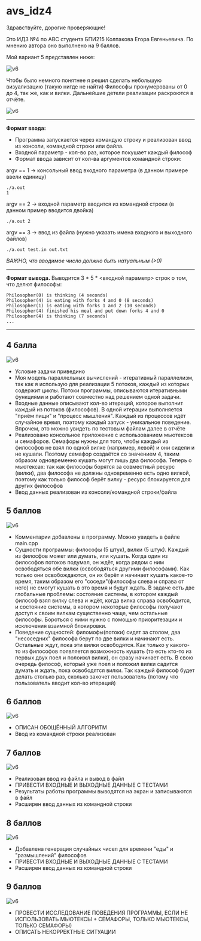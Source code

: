 # avs_idz4
Здравствуйте, дорогие проверяющие! 

Это ИДЗ №4 по АВС студента БПИ215 Колпакова Егора Евгеньевича. По мнению автора оно выполнено на 9 баллов.

Мой вариант 5 представлен ниже:

![v6](https://github.com/kolpakovee/avs_idz4/blob/main/images/task.png)

Чтобы было немного понятнее я решил сделать небольшую визуализацию (такую нигде не найти)
Философы пронумерованы от 0 до 4, так же, как и вилки. Дальнейшие детели реализации раскроются в отчёте.

![v6](https://github.com/kolpakovee/avs_idz4/blob/main/images/picture.png)

---
**Формат ввода:**
- Программа запускается через командую строку и реализован ввод из консоли, командной строки или файла.
- Входной параметр - кол-во раз, которое покушает каждый философ
- Формат ввода зависит от кол-ва аргументов командной строки:

argv == 1 -> консольный ввод входного параметра (в данном примере ввели единицу)
```
./a.out
1
```
argv == 2 -> входной параметр вводится из командной строки (в данном пример вводится двойка)
```
./a.out 2
```
argv == 3 -> ввод из файла (нужно указать имена входного и выходного файлов)
```
./a.out test.in out.txt
```

*ВАЖНО, что вводимое число должно быть натуальным (>0)*

---
**Формат вывода.**
Выводится 3 * 5 * <входной параметр> строк о том, что делют философы:
```
Philosopher(0) is thinking (4 seconds)
Philosopher(4) is eating with forks 4 and 0 (8 seconds)
Philosopher(1) is eating with forks 1 and 2 (10 seconds)
Philosopher(4) finished his meal and put down forks 4 and 0
Philosopher(4) is thinking (7 seconds)
...
```
---
## 4 балла
![v6](https://github.com/kolpakovee/avs_idz4/blob/main/images/4.png)
- Условие задачи приведино
- Моя модель параллельных вычислений - итеративный параллелизм, так как я использую для реализации 5 потоков, каждый из которых содержит циклы. Потоки программы, описываются итеративными функциями и работают совместно над решением одной задачи. 
- Входные данные описывают кол-во итераций, которое выполнит каждый из потоков (философов). В одной итерации выполняется "приём пищи" и "процесс мышления".  Каждый из процессов идёт случайное время, поэтому каждый запуск - уникальное поведение. Впрочем, это можно увидеть по тестовым файлам далее в отчёте
- Реализовано консольное приложение с использованием мьютексов и семафоров. Семафоры нужны для того, чтобы каждый из философов не взял по одной вилке (например, левой) и они сидели и не кушали. Поэтому семафор создаётся со значением 4, таким образом одновременно кушать могут лишь два философа. Теперь о мьютексах: так как философы борятся за совместный ресурс (вилки), два философа не должны одновременно есть одно вилкой, поэтому как только философ берёт вилку - ресурс блокируется для других философов
- Ввод данных реализован из консоли/командной строки/файла
## 5 баллов
![v6](https://github.com/kolpakovee/avs_idz4/blob/main/images/5.png)
- Комментарии добавлены в программу. Можно увидеть в файле main.cpp
- Сущности программы: философы (5 штук), вилки (5 штук). Каждый из филосфов может или думать, или кушать. Когда один из философов потоков подумал, он ждёт, когда рядом с ним освободяться обе вилки (освободяться другими философами). Как только они освобождаются, он их берёт и начинает кушать какое-то время, таким образом его "соседи"(философы слева и справа от него) не смогут кушать в это время и будут ждать. В задаче есть две глобальные проблемы: состояние системы, в котором каждый философ взял вилку слева и ждёт, когда вилка справа освободится, и состояние системы, в котором некоторые философы получают доступ к своим вилкам существенно чаще, чем остальные философы. Бороться с ними нужно с помощью приоритезации и исключения взаимной блокировки. 
- Поведение сущностей: филомофы(потоки) сидят за столом, два "несоседних" философа берут по две вилки и начинают есть. Остальные ждут, пока эти вилки освободятся. Как только у какого-то из философов появляется возможность кушать (то есть кто-то из первых двух поел и полоижл вилки), он сразу начинает есть. В свою очередь философ, который уже поел и положил вилки садится думать и ждать, пока освободятся вилки. Так каждый философ будет делать столько раз, сколько захочет пользователь (потому что пользователь вводит кол-во итераций)
## 6 баллов
![v6](https://github.com/kolpakovee/avs_idz4/blob/main/images/6.png)
- ОПИСАН ОБОЩЁННЫЙ АЛГОРИТМ
- Ввод из командной строки реализован
## 7 баллов
![v6](https://github.com/kolpakovee/avs_idz4/blob/main/images/7.png)
- Реализован ввод из файла и вывод в файл
- ПРИВЕСТИ ВХОДНЫЕ И ВЫХОДНЫЕ ДАННЫЕ С ТЕСТАМИ
- Результаты работы программы выводятся на экран и записываются в файл
- Расширен ввод данных из командной строки
## 8 баллов
![v6](https://github.com/kolpakovee/avs_idz4/blob/main/images/8.png)
- Добавлена генерация случайных чисел для времени "еды" и "размышлений" философов
- ПРИВЕСТИ ВХОДНЫЕ И ВЫХОДНЫЕ ДАННЫЕ С ТЕСТАМИ
- Расширен ввод данных из командной строки
## 9 баллов
![v6](https://github.com/kolpakovee/avs_idz4/blob/main/images/9.png)
- ПРОВЕСТИ ИССЛЕДОВАНИЕ ПОВЕДЕНИЯ ПРОГРАММЫ, ЕСЛИ НЕ ИСПОЛЬЗОВАТЬ МЬЮТЕКСЫ + СЕМАФОРЫ, ТОЛЬКО МЬЮТЕКСЫ, ТОЛЬКО СЕМАФОРЫ)
- ОПИСАТЬ НЕКОРРЕКТНЫЕ СИТУАЦИИ
